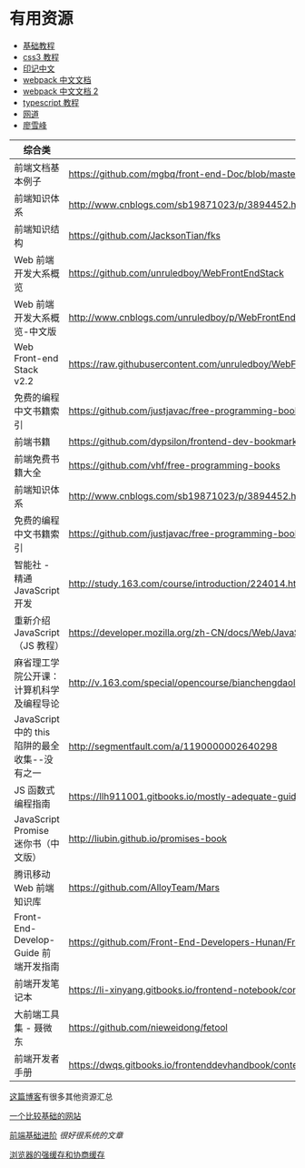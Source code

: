 # 有用资源

- [基础教程](http://teliute.org/sort.html)
- [css3 教程](https://www.w3cschool.cn/css3/)
- [印记中文](https://docschina.org/)
- [webpack 中文文档](https://webpack.docschina.org/)
- [webpack 中文文档 2](https://www.webpackjs.com/concepts/)
- [typescript 教程](http://ts.xcatliu.com/)
- [网道](https://wangdoc.com)
- [廖雪峰](https://www.liaoxuefeng.com/wiki/1252599548343744)

| 综合类                                        | 地址                                                                                               |
| --------------------------------------------- | -------------------------------------------------------------------------------------------------- |
| 前端文档基本例子                              | https://github.com/mgbq/front-end-Doc/blob/master/base.md                                          |
| 前端知识体系                                  | http://www.cnblogs.com/sb19871023/p/3894452.html                                                   |
| 前端知识结构                                  | https://github.com/JacksonTian/fks                                                                 |
| Web 前端开发大系概览                          | https://github.com/unruledboy/WebFrontEndStack                                                     |
| Web 前端开发大系概览-中文版                   | http://www.cnblogs.com/unruledboy/p/WebFrontEndStack.html                                          |
| Web Front-end Stack v2.2                      | https://raw.githubusercontent.com/unruledboy/WebFrontEndStack/master/Web%20Front%20End%20Stack.png |
| 免费的编程中文书籍索引                        | https://github.com/justjavac/free-programming-books-zh_CN                                          |
| 前端书籍                                      | https://github.com/dypsilon/frontend-dev-bookmarks                                                 |
| 前端免费书籍大全                              | https://github.com/vhf/free-programming-books                                                      |
| 前端知识体系                                  | http://www.cnblogs.com/sb19871023/p/3894452.html                                                   |
| 免费的编程中文书籍索引                        | https://github.com/justjavac/free-programming-books-zh_CN                                          |
| 智能社 - 精通 JavaScript 开发                 | http://study.163.com/course/introduction/224014.htm                                                |
| 重新介绍 JavaScript（JS 教程）                | https://developer.mozilla.org/zh-CN/docs/Web/JavaScript/A_re-introduction_to_JavaScript            |
| 麻省理工学院公开课：计算机科学及编程导论      | http://v.163.com/special/opencourse/bianchengdaolun.html                                           |
| JavaScript 中的 this 陷阱的最全收集--没有之一 | http://segmentfault.com/a/1190000002640298                                                         |
| JS 函数式编程指南                             | https://llh911001.gitbooks.io/mostly-adequate-guide-chinese/content/ch1.html                       |
| JavaScript Promise 迷你书（中文版）           | http://liubin.github.io/promises-book                                                              |
| 腾讯移动 Web 前端知识库                       | https://github.com/AlloyTeam/Mars                                                                  |
| Front-End-Develop-Guide 前端开发指南          | https://github.com/Front-End-Developers-Hunan/Front-End-Develop-Guide                              |
| 前端开发笔记本                                | https://li-xinyang.gitbooks.io/frontend-notebook/content                                           |
| 大前端工具集 - 聂微东                         | https://github.com/nieweidong/fetool                                                               |
| 前端开发者手册                                | https://dwqs.gitbooks.io/frontenddevhandbook/content                                               |

[这篇博客](https://www.cnblogs.com/nxmin/p/9124850.html)有很多其他资源汇总

[一个比较基础的网站](https://www.wangmingchang.com/)

[前端基础进阶](https://segmentfault.com/a/1190000012646488) _很好很系统的文章_

[浏览器的强缓存和协商缓存](https://segmentfault.com/a/1190000021661656)
